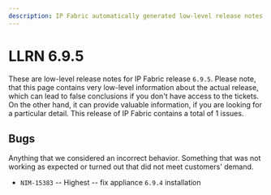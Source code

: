 ```yaml
---
description: IP Fabric automatically generated low-level release notes for version 6.9.5.
---
```


# LLRN 6.9.5

These are low-level release notes for IP Fabric release `6.9.5`. Please note, that this page contains very low-level information about the actual release, which can lead to false conclusions if you don't have access to the tickets. On the other hand, it can provide valuable information, if you are looking for a particular detail. This release of IP Fabric contains a total of 1 issues.

## Bugs

Anything that we considered an incorrect behavior. Something that was not working as expected or turned out that did not meet customers' demand.

- `NIM-15383` -- Highest -- fix appliance `6.9.4` installation
